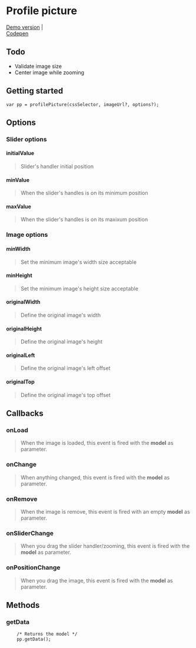 # Profile picture

[Demo version](http://www.dsalvagni.com.br/profile-picture) |  
[Codepen](http://codepen.io/dsalvagni/pen/BLapab)

## Todo
* Validate image size
* Center image while zooming

## Getting started
```
var pp = profilePicture(cssSelector, imageUrl?, options?);
```

## Options

### Slider options

#### initialValue
> Slider's handler initial position
#### minValue
> When the slider's handles is on its minimum position
#### maxValue
> When the slider's handles is on its maxixum position

### Image options

#### minWidth
> Set the minimum image's width size acceptable
#### minHeight
> Set the minimum image's height size acceptable
#### originalWidth
> Define the original image's width
#### originalHeight
> Define the original image's height
#### originalLeft
> Define the original image's left offset
#### originalTop
> Define the original image's top offset

## Callbacks

### onLoad
> When the image is loaded, this event is fired with the **model** as parameter.

### onChange
> When anything changed, this event is fired with the **model** as parameter.

### onRemove
> When the image is remove, this event is fired with an empty **model** as parameter.

### onSliderChange
> When you drag the slider handler/zooming, this event is fired with the **model** as parameter.

### onPositionChange
> When you drag the image, this event is fired with the **model** as parameter.

## Methods

### getData
```
    /* Returns the model */
    pp.getData();
```
